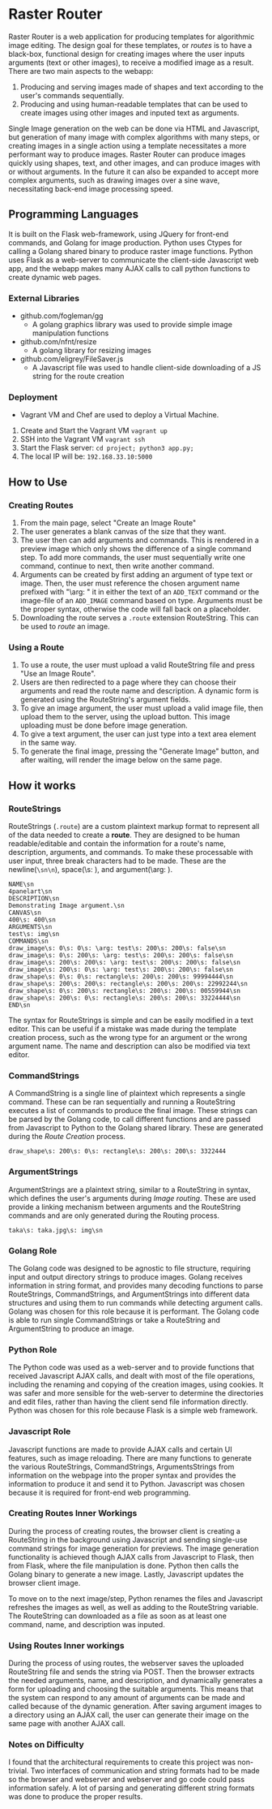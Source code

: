 # Raster Router
Raster Router is a web application for producing templates for algorithmic image editing. The design goal for these templates, or _routes_ is to have a black-box, functional design for creating images where the user inputs arguments (text or other images), to receive a modified image as a result. There are two main aspects to the webapp:
1. Producing and serving images made of shapes and text according to the user's commands sequentially.
2. Producing and using human-readable templates that can be used to create images using other images and inputed text as arguments.

Single Image generation on the web can be done via HTML and Javascript, but generation of many image with complex algorithms with many steps, or creating images in a single action using a template necessitates a more performant way to produce images. Raster Router can produce images quickly using shapes, text, and other images, and can produce images with or without arguments. In the future it can also be expanded to accept more complex arguments, such as drawing images over a sine wave, necessitating back-end image processing speed.

## Programming Languages
It is built on the Flask web-framework, using JQuery for front-end commands, and Golang for image production. Python uses Ctypes for calling a Golang shared binary to produce raster image functions. Python uses Flask as a web-server to communicate the client-side Javascript web app, and the webapp makes many AJAX calls to call python functions to create dynamic web pages.

### External Libraries
- github.com/fogleman/gg
   + A golang graphics library was used to provide simple image manipulation functions
- github.com/nfnt/resize
   + A golang library for resizing images
- github.com/eligrey/FileSaver.js
   + A Javascript file was used to handle client-side downloading of a JS string for the route creation

### Deployment
- Vagrant VM and Chef are used to deploy a Virtual Machine.
1. Create and Start the Vagrant VM `vagrant up`
2. SSH into the Vagrant VM `vagrant ssh`
3. Start the Flask server: `cd project; python3 app.py;`
4. The local IP will be: `192.168.33.10:5000`

## How to Use
### Creating Routes
1. From the main page, select "Create an Image Route"
2. The user generates a blank canvas of the size that they want.
3. The user then can add arguments and commands. This is rendered in a preview image which only shows the difference of a single command step. To add more commands, the user must sequentially write one command, continue to next, then write another command.
4. Arguments can be created by first adding an argument of type text or image. Then, the user must reference the chosen argument name prefixed with "\\arg: " it in either the text of an `ADD_TEXT` command or the image-file of an `ADD_IMAGE` command based on type. Arguments must be the proper syntax, otherwise the code will fall back on a placeholder.
5. Downloading the route serves a `.route` extension RouteString. This can be used to _route_ an image.

### Using a Route
1. To use a route, the user must upload a valid RouteString file and press "Use an Image Route".
2. Users are then redirected to a page where they can choose their arguments and read the route name and description. A dynamic form is generated using the RouteString's argument fields.
3. To give an image argument, the user must upload a valid image file, then upload them to the server, using the upload button. This image uploading must be done before image generation.
4. To give a text argument, the user can just type into a text area element in the same way.
5. To generate the final image, pressing the "Generate Image" button, and after waiting,  will render the image below on the same page. 


## How it works
### RouteStrings
RouteStrings (`.route`) are a custom plaintext markup format to represent all of the data needed to create a __route__. They are designed to be human readable/editable and contain the information for a route's name, description, arguments, and commands. To make these processable with user input, three break characters had to be made. These are the newline(`\sn\n`), space(\s: ), and argument(\arg: ).

```
NAME\sn
4panelart\sn
DESCRIPTION\sn
Demonstrating Image argument.\sn
CANVAS\sn
400\s: 400\sn
ARGUMENTS\sn
test\s: img\sn
COMMANDS\sn
draw_image\s: 0\s: 0\s: \arg: test\s: 200\s: 200\s: false\sn
draw_image\s: 0\s: 200\s: \arg: test\s: 200\s: 200\s: false\sn
draw_image\s: 200\s: 200\s: \arg: test\s: 200\s: 200\s: false\sn
draw_image\s: 200\s: 0\s: \arg: test\s: 200\s: 200\s: false\sn
draw_shape\s: 0\s: 0\s: rectangle\s: 200\s: 200\s: 99994444\sn
draw_shape\s: 200\s: 200\s: rectangle\s: 200\s: 200\s: 22992244\sn
draw_shape\s: 0\s: 200\s: rectangle\s: 200\s: 200\s: 00559944\sn
draw_shape\s: 200\s: 0\s: rectangle\s: 200\s: 200\s: 33224444\sn
END\sn
```
The syntax for RouteStrings is simple and can be easily modified in a text editor. This can be useful if a mistake was made during the template creation process, such as the wrong type for an argument or the wrong argument name. The name and description can also be modified via text editor.

### CommandStrings
A CommandString is a single line of plaintext which represents a single command. These can be ran sequentially and running a RouteString executes a list of commands to produce the final image. These strings can be parsed by the Golang code, to call different functions and are passed from Javascript to Python to the Golang shared library. These are generated during the _Route Creation_ process.
```
draw_shape\s: 200\s: 0\s: rectangle\s: 200\s: 200\s: 3322444
```

### ArgumentStrings
ArgumentStrings are a plaintext string, similar to a RouteString in syntax, which defines the user's arguments during _Image routing_. These are used provide a linking mechanism between arguments and the RouteString commands and are only generated during the Routing process.
```
taka\s: taka.jpg\s: img\sn
```

### Golang Role
The Golang code was designed to be agnostic to file structure, requiring  input and output directory strings to produce images. Golang receives information in string format, and provides many decoding functions to parse RouteStrings, CommandStrings, and ArgumentStrings into different data structures and using them to run commands while detecting argument calls. Golang was chosen for this role because it is performant. The Golang code is able to run single CommandStrings or take a RouteString and ArgumentString to produce an image.

### Python Role
The Python code was used as a web-server and to provide functions that received Javascript AJAX calls, and dealt with most of the file operations, including the renaming and copying of the creation images, using cookies. It was safer and more sensible for the web-server to determine the directories and edit files, rather than having the client send file information directly. Python was chosen for this role because Flask is a simple web framework.

### Javascript Role
Javascript functions are made to provide AJAX calls and certain UI features, such as image reloading. There are many functions to generate the various RouteStrings, CommandStrings, ArgumentsStrings from information on the webpage into the proper syntax and provides the information to produce it and send it to Python. Javascript was chosen because it is required for front-end web programming.

### Creating Routes Inner Workings
During the process of creating routes, the browser client is creating a RouteString in the background using Javascript and sending single-use command strings for image generation for previews. The image generation functionality is achieved though AJAX calls from Javascript to Flask, then from Flask, where the file manipulation is done. Python then calls the Golang binary to generate a new image. Lastly, Javascript updates the browser client image.

To move on to the next image/step, Python renames the files and Javascript refreshes the images as well, as well as adding to the RouteString variable. The RouteString can downloaded as a file as soon as at least one command, name, and description was inputed.

### Using Routes Inner workings
During the process of using routes, the webserver saves the uploaded RouteString file and sends the string via POST. Then the browser extracts the needed arguments, name, and description, and dynamically generates a form for uploading and choosing the suitable arguments. This means that the system can respond to any amount of arguments can be made and called because of the dynamic generation. After saving argument images to a directory using an AJAX call, the user can generate their image on the same page with another AJAX call.

### Notes on Difficulty
I found that the architectural requirements to create this project was non-trivial. Two interfaces of communication and string formats had to be made so the browser and webserver and webserver and go code could pass information safely. A lot of parsing and generating different string formats was done to produce the proper results.